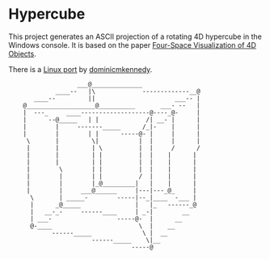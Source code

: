 # Hypercube

This project generates an ASCII projection of a rotating 4D hypercube in the Windows console. It is based on the paper [Four-Space Visualization of 4D Objects](https://hollasch.github.io/ray4/Four-Space_Visualization_of_4D_Objects.html#chapter4).

There is a [Linux port](https://github.com/dominicmkennedy/hypercube) by [dominicmkennedy](https://github.com/dominicmkennedy/).

```
                   ___@______________
             ____--   |\             -------------__@
       ____--         ||                      ___-- |
    @___________________@__________       ___- --   |
    |  ---_     ____-------------------@----_@-     |
    |      --@_____   | |             /| __- |      |
    |        |     -------_____      /_|-    |      |
    |        |        | |      -----@- |     |      |
     \       |         \|           |  |     |      |
     |       |         | \          |  |     /      /
     |       |         | |          |  |    |      |
     |       |         | |          |  |    |      |
     |        \        | |          |  |    |      |
     |        |        | |          /  |    |      |
     |        |        |_@_________|   |    |      |
     |        |     ___@______     |---|---_@_     |
      \       | _____-        -----|--_|____  -___ |
      |      _@_____               |   |_   ------_@
      |   __-_-     ------____     | _-|        __
      | ___-                  -----@-  |      __
      @-____                        \  |    __
            ------_____              \ |  __
                       ------_____    \|__
                                  -----@
```
